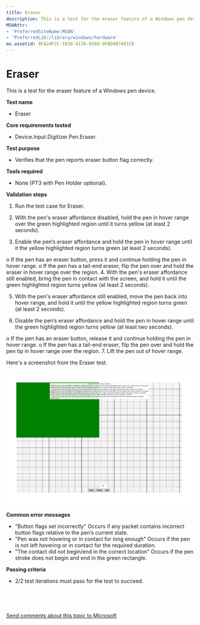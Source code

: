 ```yaml
---
title: Eraser
description: This is a test for the eraser feature of a Windows pen device.
MSHAttr:
- 'PreferredSiteName:MSDN'
- 'PreferredLib:/library/windows/hardware'
ms.assetid: 0FA24F2C-1038-417A-9160-9FBD4B7481C8
---
```


# Eraser


This is a test for the eraser feature of a Windows pen device.

**Test name**

-   Eraser

**Core requirements tested**

-   Device.Input.Digitizer.Pen.Eraser.

**Test purpose**

-   Verifies that the pen reports eraser button flag correctly.

**Tools required**

-   None (PT3 with Pen Holder optional).

**Validation steps**

1. Run the test case for Eraser.

2. With the pen's eraser affordance disabled, hold the pen in hover range over the green highlighted region until it turns yellow (at least 2 seconds).

3. Enable the pen’s eraser affordance and hold the pen in hover range until it the yellow highlighted region turns green (at least 2 seconds).

o If the pen has an eraser button, press it and continue holding the pen in hover range.
o If the pen has a tail-end eraser, flip the pen over and hold the eraser in hover range over the region.
4. With the pen's eraser affordance still enabled, bring the pen in contact with the screen, and hold it until the green highlighted region turns yellow (at least 2 seconds).

5. With the pen's eraser affordance still enabled, move the pen back into hover range, and hold it until the yellow highlighted region turns green (at least 2 seconds).

6. Disable the pen’s eraser affordance and hold the pen in hover range until the green highlighted region turns yellow (at least two seconds).

o If the pen has an eraser button, release it and continue holding the pen in hover range.
o If the pen has a tail-end eraser, flip the pen over and hold the pen tip in hover range over the region.
7. Lift the pen out of hover range.

Here's a screenshot from the Eraser test.

![screenshot from the eraser test for a windows pen device.](../images/pen-test-eraser.png)

**Common error messages**

-   "Button flags set incorrectly"
    Occurs if any packet contains incorrect button flags relative to the pen’s current state.
-   "Pen was not hovering or in contact for long enough"
    Occurs if the pen is not left hovering or in contact for the required duration.
-   "The contact did not begin/end in the correct location"
    Occurs if the pen stroke does not begin and end in the green rectangle.

**Passing criteria**

-   2/2 test iterations must pass for the test to succeed.

 

 

[Send comments about this topic to Microsoft](mailto:wsddocfb@microsoft.com?subject=Documentation%20feedback%20%5Bp_WEG_Hardware\p_weg_hardware%5D:%20Eraser%20%20RELEASE:%20%2811/28/2016%29&body=%0A%0APRIVACY%20STATEMENT%0A%0AWe%20use%20your%20feedback%20to%20improve%20the%20documentation.%20We%20don't%20use%20your%20email%20address%20for%20any%20other%20purpose,%20and%20we'll%20remove%20your%20email%20address%20from%20our%20system%20after%20the%20issue%20that%20you're%20reporting%20is%20fixed.%20While%20we're%20working%20to%20fix%20this%20issue,%20we%20might%20send%20you%20an%20email%20message%20to%20ask%20for%20more%20info.%20Later,%20we%20might%20also%20send%20you%20an%20email%20message%20to%20let%20you%20know%20that%20we've%20addressed%20your%20feedback.%0A%0AFor%20more%20info%20about%20Microsoft's%20privacy%20policy,%20see%20http://privacy.microsoft.com/default.aspx. "Send comments about this topic to Microsoft")





